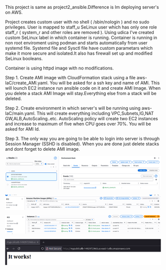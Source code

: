 This project is same as project2_ansible.Difference is Im deploying server's on AWS.

Project creates custom user with no shell ( /sbin/nologin ) and no sudo privileges. User is mapped to staff_u SeLinux user which has only one role staff_r ( system_r and other roles are removed ). Using udica I've created custom SeLinux label in which container is running. Container is running in non root enviroment using podman and starts automatically from user systemd file. Systemd file and Sysctl file have custom parametars which make it more secure and isolated.It also has firewall set up and modified SeLinux booleans.

Container is using httpd image with no modifications.

Step 1.
Create AMI image with CloudFormation stack using a file aws-IaC/create_AMI.yaml.
You will be asked for a ssh key and name of AMI.
This will lounch EC2 instance run ansible code on it and create AMI Image.
When you delete a stack AMI Image will stay.Everything else from a stack will be deleted.

Step 2.
Create environment in which server's will be running using aws-IaC/main.yaml.
This will create everything including VPC,Subnets,IG,NAT GW,ALB,AutoScaling..etc.
AutoScaling policy will create two EC2 instances and increase to maximum of five when CPU goes over 70%.
You will be asked for AMI Id.

Step 3.
The only way you are going to be able to login into server is through Session Manager (SSHD is disabled).
When you are done just delete stacks and dont forget to delete AMI image.



![Alt text](images/stacks.png)

![Alt text](images/ami-image.png)

![Alt text](images/instances.png)

![Alt text](images/test.png)
